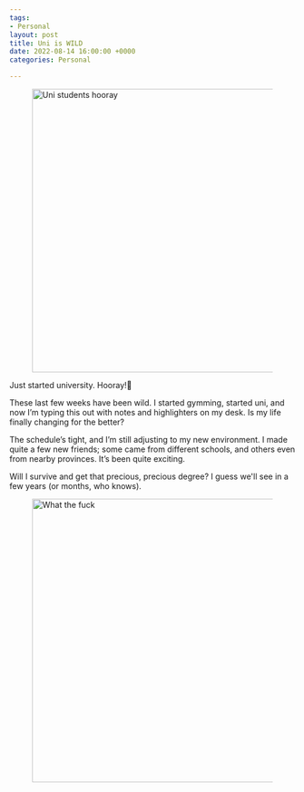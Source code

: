 ```yaml
---
tags:
- Personal
layout: post
title: Uni is WILD
date: 2022-08-14 16:00:00 +0000
categories: Personal

---
```

<figure><img src="https://cdn.discordapp.com/attachments/993410728088305734/1008758735939846254/students-9709361.jpg" alt="Uni students hooray" style="width:500px;"> <figcaption></figcaption> </figure>

Just started university. Hooray!🥳

These last few weeks have been wild. I started gymming, started uni, and now I’m typing this out with notes and highlighters on my desk. Is my life finally changing for the better?

The schedule’s tight, and I’m still adjusting to my new environment. I made quite a few new friends; some came from different schools, and others even from nearby provinces. It’s been quite exciting.

Will I survive and get that precious, precious degree? I guess we'll see in a few years (or months, who knows).

<figure><img src="https://cdn.discordapp.com/attachments/993410728088305734/1008759144565723196/wr4w81z7nng61.png" alt="What the fuck" style="width:500px;"> <figcaption></figcaption> </figure>